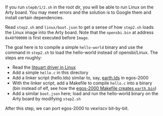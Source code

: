 If you run `step0/1/2.sh` in the root dir, you will be able to run Linux on the Arty board.
You may meet errors and the solution is to Google them and install certain dependencies.

Read `step2.sh` and `linux/boot.json` to get a sense of how `step2.sh` loads the Linux image into the Arty board.
Note that the `opensbi.bin` at address `0x40f00000` is first executed before `Image`.

The goal here is to compile a simple `hello-world` binary and use the command in `step2.sh` to load the hello-world instead of opensbi/Linux.
The steps are roughly:

* Read the [liteuart driver in Linux](https://github.com/torvalds/linux/blob/master/drivers/tty/serial/liteuart.c)
* Add a simple `hello.c` in this directory
* Add a linker script (hello.lds) similar to, say, [earth.lds](https://github.com/yhzhang0128/egos-2000/blob/main/earth/earth.lds) in egos-2000
* With the linker script, add a Makefile to compile `hello.c` into a binary (bin instead of elf, see how the [egos-2000 Makefile creates `earth.bin`](https://github.com/yhzhang0128/egos-2000/blob/main/Makefile#L64))
* Add a similar `boot.json` here; load and run the hello-world binary on the Arty board by modifying `step2.sh`

After this step, we can port egos-2000 to vexriscv bit-by-bit.
